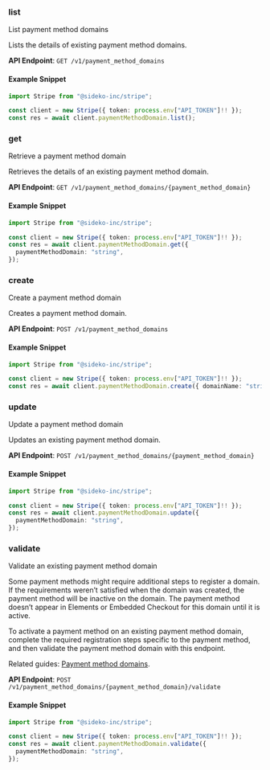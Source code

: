 
### list <a name="list"></a>
List payment method domains

<p>Lists the details of existing payment method domains.</p>

**API Endpoint**: `GET /v1/payment_method_domains`

#### Example Snippet

```typescript
import Stripe from "@sideko-inc/stripe";

const client = new Stripe({ token: process.env["API_TOKEN"]!! });
const res = await client.paymentMethodDomain.list();
```

### get <a name="get"></a>
Retrieve a payment method domain

<p>Retrieves the details of an existing payment method domain.</p>

**API Endpoint**: `GET /v1/payment_method_domains/{payment_method_domain}`

#### Example Snippet

```typescript
import Stripe from "@sideko-inc/stripe";

const client = new Stripe({ token: process.env["API_TOKEN"]!! });
const res = await client.paymentMethodDomain.get({
  paymentMethodDomain: "string",
});
```

### create <a name="create"></a>
Create a payment method domain

<p>Creates a payment method domain.</p>

**API Endpoint**: `POST /v1/payment_method_domains`

#### Example Snippet

```typescript
import Stripe from "@sideko-inc/stripe";

const client = new Stripe({ token: process.env["API_TOKEN"]!! });
const res = await client.paymentMethodDomain.create({ domainName: "string" });
```

### update <a name="update"></a>
Update a payment method domain

<p>Updates an existing payment method domain.</p>

**API Endpoint**: `POST /v1/payment_method_domains/{payment_method_domain}`

#### Example Snippet

```typescript
import Stripe from "@sideko-inc/stripe";

const client = new Stripe({ token: process.env["API_TOKEN"]!! });
const res = await client.paymentMethodDomain.update({
  paymentMethodDomain: "string",
});
```

### validate <a name="validate"></a>
Validate an existing payment method domain

<p>Some payment methods might require additional steps to register a domain. If the requirements weren’t satisfied when the domain was created, the payment method will be inactive on the domain.
The payment method doesn’t appear in Elements or Embedded Checkout for this domain until it is active.</p>

<p>To activate a payment method on an existing payment method domain, complete the required registration steps specific to the payment method, and then validate the payment method domain with this endpoint.</p>

<p>Related guides: <a href="/docs/payments/payment-methods/pmd-registration">Payment method domains</a>.</p>

**API Endpoint**: `POST /v1/payment_method_domains/{payment_method_domain}/validate`

#### Example Snippet

```typescript
import Stripe from "@sideko-inc/stripe";

const client = new Stripe({ token: process.env["API_TOKEN"]!! });
const res = await client.paymentMethodDomain.validate({
  paymentMethodDomain: "string",
});
```
